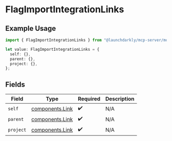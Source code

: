 # FlagImportIntegrationLinks

## Example Usage

```typescript
import { FlagImportIntegrationLinks } from "@launchdarkly/mcp-server/models/components";

let value: FlagImportIntegrationLinks = {
  self: {},
  parent: {},
  project: {},
};
```

## Fields

| Field                                              | Type                                               | Required                                           | Description                                        |
| -------------------------------------------------- | -------------------------------------------------- | -------------------------------------------------- | -------------------------------------------------- |
| `self`                                             | [components.Link](../../models/components/link.md) | :heavy_check_mark:                                 | N/A                                                |
| `parent`                                           | [components.Link](../../models/components/link.md) | :heavy_check_mark:                                 | N/A                                                |
| `project`                                          | [components.Link](../../models/components/link.md) | :heavy_check_mark:                                 | N/A                                                |